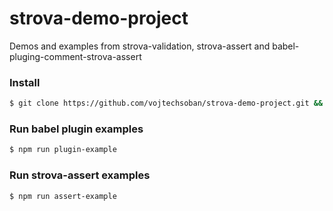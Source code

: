 # strova-demo-project
Demos and examples from strova-validation, strova-assert and babel-pluging-comment-strova-assert

### Install

```sh
$ git clone https://github.com/vojtechsoban/strova-demo-project.git && npm i
```

### Run babel plugin examples

```sh
$ npm run plugin-example
```

### Run strova-assert examples

```sh
$ npm run assert-example
```
